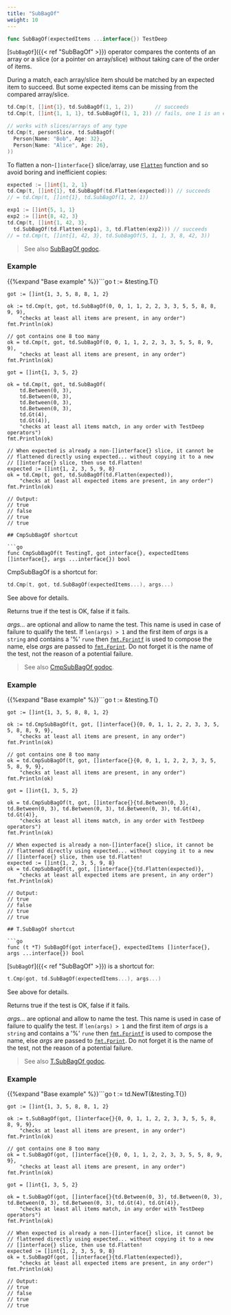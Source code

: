 ```yaml
---
title: "SubBagOf"
weight: 10
---
```


```go
func SubBagOf(expectedItems ...interface{}) TestDeep
```

[`SubBagOf`]({{< ref "SubBagOf" >}}) operator compares the contents of an array or a slice (or a
pointer on array/slice) without taking care of the order of items.

During a match, each array/slice item should be matched by an
expected item to succeed. But some expected items can be missing
from the compared array/slice.

```go
td.Cmp(t, []int{1}, td.SubBagOf(1, 1, 2))       // succeeds
td.Cmp(t, []int{1, 1, 1}, td.SubBagOf(1, 1, 2)) // fails, one 1 is an extra item

// works with slices/arrays of any type
td.Cmp(t, personSlice, td.SubBagOf(
  Person{Name: "Bob", Age: 32},
  Person{Name: "Alice", Age: 26},
))
```

To flatten a non-`[]interface{}` slice/array, use [`Flatten`](https://pkg.go.dev/github.com/maxatome/go-testdeep/td#Flatten) function
and so avoid boring and inefficient copies:

```go
expected := []int{1, 2, 1}
td.Cmp(t, []int{1}, td.SubBagOf(td.Flatten(expected))) // succeeds
// = td.Cmp(t, []int{1}, td.SubBagOf(1, 2, 1))

exp1 := []int{5, 1, 1}
exp2 := []int{8, 42, 3}
td.Cmp(t, []int{1, 42, 3},
  td.SubBagOf(td.Flatten(exp1), 3, td.Flatten(exp2))) // succeeds
// = td.Cmp(t, []int{1, 42, 3}, td.SubBagOf(5, 1, 1, 3, 8, 42, 3))
```


> See also [<i class='fas fa-book'></i> SubBagOf godoc](https://pkg.go.dev/github.com/maxatome/go-testdeep/td#SubBagOf).

### Example

{{%expand "Base example" %}}```go
	t := &testing.T{}

	got := []int{1, 3, 5, 8, 8, 1, 2}

	ok := td.Cmp(t, got, td.SubBagOf(0, 0, 1, 1, 2, 2, 3, 3, 5, 5, 8, 8, 9, 9),
		"checks at least all items are present, in any order")
	fmt.Println(ok)

	// got contains one 8 too many
	ok = td.Cmp(t, got, td.SubBagOf(0, 0, 1, 1, 2, 2, 3, 3, 5, 5, 8, 9, 9),
		"checks at least all items are present, in any order")
	fmt.Println(ok)

	got = []int{1, 3, 5, 2}

	ok = td.Cmp(t, got, td.SubBagOf(
		td.Between(0, 3),
		td.Between(0, 3),
		td.Between(0, 3),
		td.Between(0, 3),
		td.Gt(4),
		td.Gt(4)),
		"checks at least all items match, in any order with TestDeep operators")
	fmt.Println(ok)

	// When expected is already a non-[]interface{} slice, it cannot be
	// flattened directly using expected... without copying it to a new
	// []interface{} slice, then use td.Flatten!
	expected := []int{1, 2, 3, 5, 9, 8}
	ok = td.Cmp(t, got, td.SubBagOf(td.Flatten(expected)),
		"checks at least all expected items are present, in any order")
	fmt.Println(ok)

	// Output:
	// true
	// false
	// true
	// true

```{{% /expand%}}
## CmpSubBagOf shortcut

```go
func CmpSubBagOf(t TestingT, got interface{}, expectedItems []interface{}, args ...interface{}) bool
```

CmpSubBagOf is a shortcut for:

```go
td.Cmp(t, got, td.SubBagOf(expectedItems...), args...)
```

See above for details.

Returns true if the test is OK, false if it fails.

*args...* are optional and allow to name the test. This name is
used in case of failure to qualify the test. If `len(args) > 1` and
the first item of *args* is a `string` and contains a '%' `rune` then
[`fmt.Fprintf`](https://pkg.go.dev/fmt/#Fprintf) is used to compose the name, else *args* are passed to
[`fmt.Fprint`](https://pkg.go.dev/fmt/#Fprint). Do not forget it is the name of the test, not the
reason of a potential failure.


> See also [<i class='fas fa-book'></i> CmpSubBagOf godoc](https://pkg.go.dev/github.com/maxatome/go-testdeep/td#CmpSubBagOf).

### Example

{{%expand "Base example" %}}```go
	t := &testing.T{}

	got := []int{1, 3, 5, 8, 8, 1, 2}

	ok := td.CmpSubBagOf(t, got, []interface{}{0, 0, 1, 1, 2, 2, 3, 3, 5, 5, 8, 8, 9, 9},
		"checks at least all items are present, in any order")
	fmt.Println(ok)

	// got contains one 8 too many
	ok = td.CmpSubBagOf(t, got, []interface{}{0, 0, 1, 1, 2, 2, 3, 3, 5, 5, 8, 9, 9},
		"checks at least all items are present, in any order")
	fmt.Println(ok)

	got = []int{1, 3, 5, 2}

	ok = td.CmpSubBagOf(t, got, []interface{}{td.Between(0, 3), td.Between(0, 3), td.Between(0, 3), td.Between(0, 3), td.Gt(4), td.Gt(4)},
		"checks at least all items match, in any order with TestDeep operators")
	fmt.Println(ok)

	// When expected is already a non-[]interface{} slice, it cannot be
	// flattened directly using expected... without copying it to a new
	// []interface{} slice, then use td.Flatten!
	expected := []int{1, 2, 3, 5, 9, 8}
	ok = td.CmpSubBagOf(t, got, []interface{}{td.Flatten(expected)},
		"checks at least all expected items are present, in any order")
	fmt.Println(ok)

	// Output:
	// true
	// false
	// true
	// true

```{{% /expand%}}
## T.SubBagOf shortcut

```go
func (t *T) SubBagOf(got interface{}, expectedItems []interface{}, args ...interface{}) bool
```

[`SubBagOf`]({{< ref "SubBagOf" >}}) is a shortcut for:

```go
t.Cmp(got, td.SubBagOf(expectedItems...), args...)
```

See above for details.

Returns true if the test is OK, false if it fails.

*args...* are optional and allow to name the test. This name is
used in case of failure to qualify the test. If `len(args) > 1` and
the first item of *args* is a `string` and contains a '%' `rune` then
[`fmt.Fprintf`](https://pkg.go.dev/fmt/#Fprintf) is used to compose the name, else *args* are passed to
[`fmt.Fprint`](https://pkg.go.dev/fmt/#Fprint). Do not forget it is the name of the test, not the
reason of a potential failure.


> See also [<i class='fas fa-book'></i> T.SubBagOf godoc](https://pkg.go.dev/github.com/maxatome/go-testdeep/td#T.SubBagOf).

### Example

{{%expand "Base example" %}}```go
	t := td.NewT(&testing.T{})

	got := []int{1, 3, 5, 8, 8, 1, 2}

	ok := t.SubBagOf(got, []interface{}{0, 0, 1, 1, 2, 2, 3, 3, 5, 5, 8, 8, 9, 9},
		"checks at least all items are present, in any order")
	fmt.Println(ok)

	// got contains one 8 too many
	ok = t.SubBagOf(got, []interface{}{0, 0, 1, 1, 2, 2, 3, 3, 5, 5, 8, 9, 9},
		"checks at least all items are present, in any order")
	fmt.Println(ok)

	got = []int{1, 3, 5, 2}

	ok = t.SubBagOf(got, []interface{}{td.Between(0, 3), td.Between(0, 3), td.Between(0, 3), td.Between(0, 3), td.Gt(4), td.Gt(4)},
		"checks at least all items match, in any order with TestDeep operators")
	fmt.Println(ok)

	// When expected is already a non-[]interface{} slice, it cannot be
	// flattened directly using expected... without copying it to a new
	// []interface{} slice, then use td.Flatten!
	expected := []int{1, 2, 3, 5, 9, 8}
	ok = t.SubBagOf(got, []interface{}{td.Flatten(expected)},
		"checks at least all expected items are present, in any order")
	fmt.Println(ok)

	// Output:
	// true
	// false
	// true
	// true

```{{% /expand%}}
